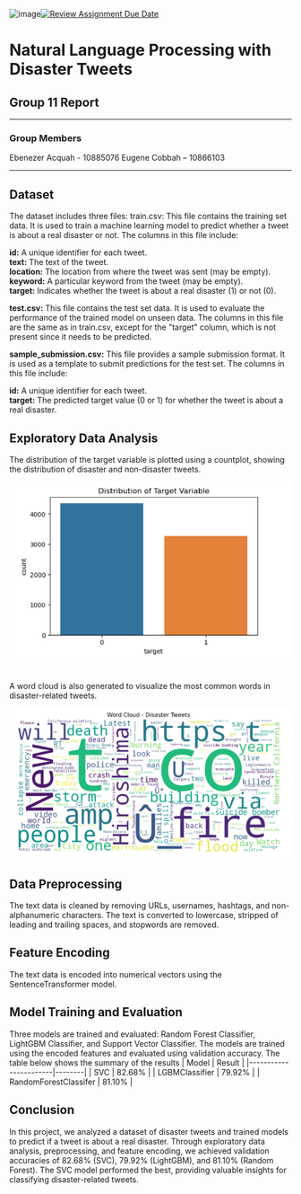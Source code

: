 ![image](https://github.com/Dept-of-Comp-Sci-University-of-Ghana/team-task-1---natural-language-with-disaster-tweets-cmsm_gp-11/assets/71809927/763da44c-df44-4319-9a21-e80dd2bc8e73)[![Review Assignment Due Date](https://classroom.github.com/assets/deadline-readme-button-24ddc0f5d75046c5622901739e7c5dd533143b0c8e959d652212380cedb1ea36.svg)](https://classroom.github.com/a/sRMOJrsa)


# Natural Language Processing with Disaster Tweets 

## Group 11 Report

<hr>

### Group Members
Ebenezer Acquah - 10885076
Eugene Cobbah – 10866103

<hr>

## Dataset
The dataset includes three files:
train.csv: This file contains the training set data. It is used to train a machine learning model to predict whether a tweet is about a real disaster or not. The columns in this file include:

<strong>id:</strong> A unique identifier for each tweet. <br>
<strong>text:</strong> The text of the tweet. <br>
<strong>location:</strong> The location from where the tweet was sent (may be empty). <br>
<strong>keyword:</strong> A particular keyword from the tweet (may be empty). <br>
<strong>target:</strong> Indicates whether the tweet is about a real disaster (1) or not (0). <br>

<strong>test.csv:</strong> This file contains the test set data. It is used to evaluate the performance of the trained model on unseen data. The columns in this file are the same as in train.csv, except for the "target" column, which is not present since it needs to be predicted. <br>

<strong>sample_submission.csv:</strong> This file provides a sample submission format. It is used as a template to submit predictions for the test set. The columns in this file include:

<strong>id:</strong> A unique identifier for each tweet. <br>
<strong>target:</strong> The predicted target value (0 or 1) for whether the tweet is about a real disaster. <br>

## Exploratory Data Analysis
The distribution of the target variable is plotted using a countplot, showing the distribution of disaster and non-disaster tweets.

![Distribution of Target Variables](/images/image.png "Distribution of Disaster Vs Non-disaster Tweet.")

<br>
A word cloud is also generated to visualize the most common words in disaster-related tweets.


![WordCloud](/images/image-1.png "Word Cloud - Disaster Tweets")

## Data Preprocessing
The text data is cleaned by removing URLs, usernames, hashtags, and non-alphanumeric characters. The text is converted to lowercase, stripped of leading and trailing spaces, and stopwords are removed.

## Feature Encoding
The text data is encoded into numerical vectors using the SentenceTransformer model.

## Model Training and Evaluation
Three models are trained and evaluated: Random Forest Classifier, LightGBM Classifier, and Support Vector Classifier. The models are trained using the encoded features and evaluated using validation accuracy.
The table below shows the summary of the results
| Model                 | Result |
|-----------------------|--------|
| SVC                   | 82.68% |
| LGBMClassifier        | 79.92% |
| RandomForestClassifer | 81.10% |



## Conclusion
In this project, we analyzed a dataset of disaster tweets and trained models to predict if a tweet is about a real disaster. Through exploratory data analysis, preprocessing, and feature encoding, we achieved validation accuracies of 82.68% (SVC), 79.92% (LightGBM), and 81.10% (Random Forest). The SVC model performed the best, providing valuable insights for classifying disaster-related tweets.



